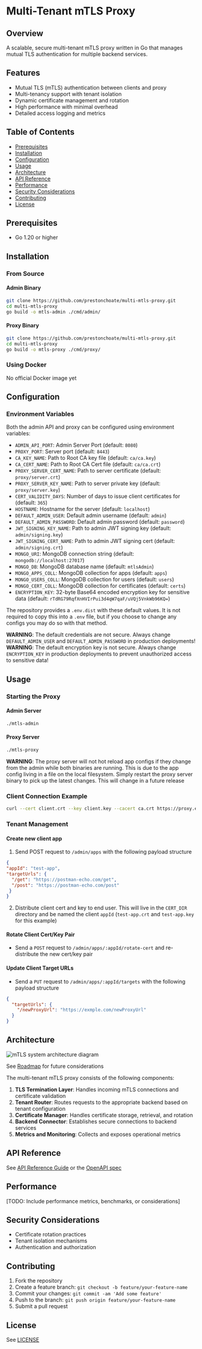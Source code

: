 # Multi-Tenant mTLS Proxy

## Overview
A scalable, secure multi-tenant mTLS proxy written in Go that manages mutual TLS authentication for multiple backend services.

## Features
- Mutual TLS (mTLS) authentication between clients and proxy
- Multi-tenancy support with tenant isolation
- Dynamic certificate management and rotation
- High performance with minimal overhead
- Detailed access logging and metrics

## Table of Contents
- [Prerequisites](#prerequisites)
- [Installation](#installation)
- [Configuration](#configuration)
- [Usage](#usage)
- [Architecture](#architecture)
- [API Reference](#api-reference)
- [Performance](#performance)
- [Security Considerations](#security-considerations)
- [Contributing](#contributing)
- [License](#license)

## Prerequisites
- Go 1.20 or higher

## Installation

### From Source

#### Admin Binary

```bash
git clone https://github.com/prestonchoate/multi-mtls-proxy.git
cd multi-mtls-proxy
go build -o mtls-admin ./cmd/admin/
```

#### Proxy Binary

```bash
git clone https://github.com/prestonchoate/multi-mtls-proxy.git
cd multi-mtls-proxy
go build -o mtls-proxy ./cmd/proxy/
```

### Using Docker
No official Docker image yet

## Configuration

### Environment Variables
Both the admin API and proxy can be configured using environment variables:

- `ADMIN_API_PORT`: Admin Server Port (default: `8080`)
- `PROXY_PORT`: Server port (default: `8443`)
- `CA_KEY_NAME`: Path to Root CA key file (default: `ca/ca.key`)
- `CA_CERT_NAME`: Path to Root CA Cert file (default: `ca/ca.crt`)
- `PROXY_SERVER_CERT_NAME`: Path to server certificate (default: `proxy/server.crt`)
- `PROXY_SERVER_KEY_NAME`: Path to server private key (default: `proxy/server.key`)
- `CERT_VALIDITY_DAYS`: Number of days to issue client certificates for (default: `365`)
- `HOSTNAME`: Hostname for the server (default: `localhost`)
- `DEFAULT_ADMIN_USER`: Default admin username (default: `admin`)
- `DEFAULT_ADMIN_PASSWORD`: Default admin password (default: `password`)
- `JWT_SIGNING_KEY_NAME`: Path to admin JWT signing key (default: `admin/signing.key`)
- `JWT_SIGNING_CERT_NAME`: Path to admin JWT signing cert (default: `admin/signing.crt`)
- `MONGO_URI`: MongoDB connection string (default: `mongodb://localhost:27017`)
- `MONGO_DB`: MongoDB database name (default: `mtlsAdmin`)
- `MONGO_APPS_COLL`: MongoDB collection for apps (default: `apps`)
- `MONGO_USERS_COLL`: MongoDB collection for users (default: `users`)
- `MONGO_CERT_COLL`: MongoDB collection for certificates (default: `certs`)
- `ENCRYPTION_KEY`: 32-byte Base64 encoded encryption key for sensitive data (default: `rTdRG79RqfXnHVIrPui3d4qW7qaF/uVQj5VnkWb96KQ=`)

The repository provides a `.env.dist` with these default values. It is not required to copy this into a `.env` file, but if you choose to change any configs you may do so with that method. 

**WARNING**: The default credentials are not secure. Always change `DEFAULT_ADMIN_USER` and `DEFAULT_ADMIN_PASSWORD` in production deployments!
**WARNING**: The default encryption key is not secure. Always change `ENCRYPTION_KEY` in production deployments to prevent unauthorized access to sensitive data!


## Usage

### Starting the Proxy

#### Admin Server

```bash
./mtls-admin
```

#### Proxy Server

```bash
./mtls-proxy
```

**WARNING**: The proxy server will not hot reload app configs if they change from the admin while both binaries are running. This is due to the app config living in a file on the local filesystem. Simply restart the proxy server binary to pick up the latest changes. This will change in a future release

### Client Connection Example
```bash
curl --cert client.crt --key client.key --cacert ca.crt https://proxy.example.com:8443/api/endpoint
```

### Tenant Management

#### Create new client app
  1. Send POST request to `/admin/apps` with the following payload structure
  ```json
{
  "appId": "test-app",
  "targetUrls": {
    "/get": "https://postman-echo.com/get",
    "/post": "https://postman-echo.com/post"
   }
}
  ```

  2. Distribute client cert and key to end user. This will live in the `CERT_DIR` directory and be named the client `appId` (`test-app.crt` and `test-app.key` for this example)

#### Rotate Client Cert/Key Pair
  - Send a `POST` request to `/admin/apps/:appId/rotate-cert` and re-distribute the new cert/key pair

#### Update Client Target URLs
  - Send a `PUT` request to `/admin/apps/:appId/targets` with the following payload structure
  ```json
  {
    "targetUrls": {
      "/newProxyUrl": "https://exmple.com/newProxyUrl"
    }
  }
  ```


## Architecture
![mTLS system architecture diagram](./docs/mTLS%20Proxy%20System%20Diagram.png)

See [Roadmap](./docs/roadmap.md) for future considerations

The multi-tenant mTLS proxy consists of the following components:

1. **TLS Termination Layer**: Handles incoming mTLS connections and certificate validation
2. **Tenant Router**: Routes requests to the appropriate backend based on tenant configuration
3. **Certificate Manager**: Handles certificate storage, retrieval, and rotation
4. **Backend Connector**: Establishes secure connections to backend services
5. **Metrics and Monitoring**: Collects and exposes operational metrics

## API Reference
See [API Reference Guide](./docs/mtls-proxy-api-reference.md) or the [OpenAPI spec](./docs/openapi.yaml)


## Performance
[TODO: Include performance metrics, benchmarks, or considerations]

## Security Considerations
- Certificate rotation practices
- Tenant isolation mechanisms
- Authentication and authorization

## Contributing
1. Fork the repository
2. Create a feature branch: `git checkout -b feature/your-feature-name`
3. Commit your changes: `git commit -am 'Add some feature'`
4. Push to the branch: `git push origin feature/your-feature-name`
5. Submit a pull request

## License
See [LICENSE](./LICENSE)
